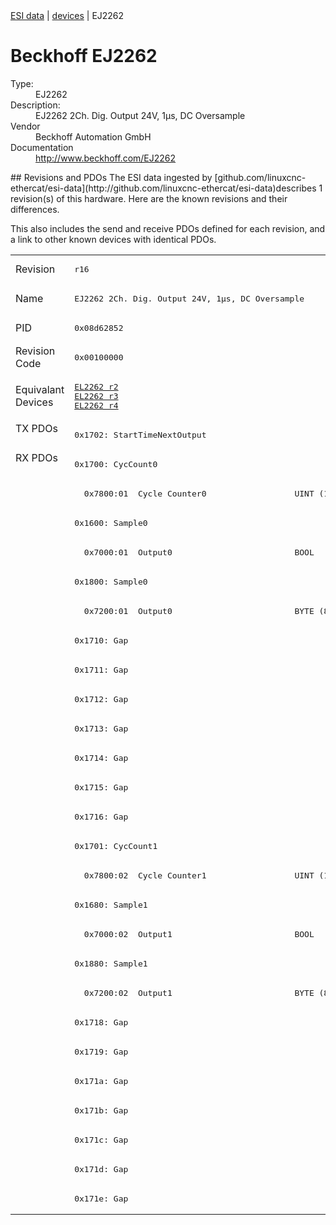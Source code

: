 <div class="nav"><a href="/esi-data">ESI data</a> | <a href="/esi-data/devices">devices</a> | EJ2262</div>

#  Beckhoff EJ2262

<dl>
  <dt>Type:</dt><dd>EJ2262</dd>
  <dt>Description:</dt><dd>EJ2262 2Ch. Dig. Output 24V, 1µs, DC Oversample</dd>
  <dt>Vendor</dt><dd>Beckhoff Automation GmbH</dd>
  <dt>Documentation</dt><dd><a href="http://www.beckhoff.com/EJ2262">http://www.beckhoff.com/EJ2262</a></dd>
</dl>
## Revisions and PDOs
The ESI data ingested by [github.com/linuxcnc-ethercat/esi-data](http://github.com/linuxcnc-ethercat/esi-data)describes 1 revision(s) of this hardware.  Here are the known revisions and their differences.

This also includes the send and receive PDOs defined for each revision, and a link to other known devices with identical PDOs.

<table>
<tr >
<td class="first">Revision</td>
<td ><pre>r16</pre></td>
</tr>
<tr >
<td class="first">Name</td>
<td ><pre>EJ2262 2Ch. Dig. Output 24V, 1µs, DC Oversample</pre></td>
</tr>
<tr >
<td class="first">PID</td>
<td ><pre>0x08d62852</pre></td>
</tr>
<tr >
<td class="first">Revision Code</td>
<td ><pre>0x00100000</pre></td>
</tr>
<tr >
<td class="first">Equivalant Devices</td>
<td ><pre><a href="EL2262">EL2262 r2</a><br/><a href="EL2262">EL2262 r3</a><br/><a href="EL2262">EL2262 r4</a></pre></td>
</tr>
<tr class="txpdo pdosection">
<td class="first" rowspan=1 valign=top>TX PDOs</td>
<td><pre>0x1702: StartTimeNextOutput</pre></td>
<td></td>
</tr>
<tr class="rxpdo pdosection">
<td class="first" rowspan=26 valign=top>RX PDOs</td>
<td><pre>0x1700: CycCount0</pre></td>
<td></td>
</tr>
<tr class="rxpdo">
<td ><pre>  0x7800:01  Cycle Counter0                  UINT (16 bits)</pre></td>
</tr>
<tr class="rxpdo pdosection">
<td ><pre>0x1600: Sample0</pre></td>
</tr>
<tr class="rxpdo">
<td ><pre>  0x7000:01  Output0                         BOOL</pre></td>
</tr>
<tr class="rxpdo pdosection">
<td ><pre>0x1800: Sample0</pre></td>
</tr>
<tr class="rxpdo">
<td ><pre>  0x7200:01  Output0                         BYTE (8 bits)</pre></td>
</tr>
<tr class="rxpdo pdosection">
<td ><pre>0x1710: Gap</pre></td>
</tr>
<tr class="rxpdo pdosection">
<td ><pre>0x1711: Gap</pre></td>
</tr>
<tr class="rxpdo pdosection">
<td ><pre>0x1712: Gap</pre></td>
</tr>
<tr class="rxpdo pdosection">
<td ><pre>0x1713: Gap</pre></td>
</tr>
<tr class="rxpdo pdosection">
<td ><pre>0x1714: Gap</pre></td>
</tr>
<tr class="rxpdo pdosection">
<td ><pre>0x1715: Gap</pre></td>
</tr>
<tr class="rxpdo pdosection">
<td ><pre>0x1716: Gap</pre></td>
</tr>
<tr class="rxpdo pdosection">
<td ><pre>0x1701: CycCount1</pre></td>
</tr>
<tr class="rxpdo">
<td ><pre>  0x7800:02  Cycle Counter1                  UINT (16 bits)</pre></td>
</tr>
<tr class="rxpdo pdosection">
<td ><pre>0x1680: Sample1</pre></td>
</tr>
<tr class="rxpdo">
<td ><pre>  0x7000:02  Output1                         BOOL</pre></td>
</tr>
<tr class="rxpdo pdosection">
<td ><pre>0x1880: Sample1</pre></td>
</tr>
<tr class="rxpdo">
<td ><pre>  0x7200:02  Output1                         BYTE (8 bits)</pre></td>
</tr>
<tr class="rxpdo pdosection">
<td ><pre>0x1718: Gap</pre></td>
</tr>
<tr class="rxpdo pdosection">
<td ><pre>0x1719: Gap</pre></td>
</tr>
<tr class="rxpdo pdosection">
<td ><pre>0x171a: Gap</pre></td>
</tr>
<tr class="rxpdo pdosection">
<td ><pre>0x171b: Gap</pre></td>
</tr>
<tr class="rxpdo pdosection">
<td ><pre>0x171c: Gap</pre></td>
</tr>
<tr class="rxpdo pdosection">
<td ><pre>0x171d: Gap</pre></td>
</tr>
<tr class="rxpdo pdosection">
<td ><pre>0x171e: Gap</pre></td>
</tr>
</table>
